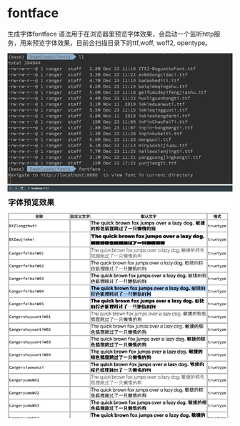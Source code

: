 # fontface
生成字体fontface 语法用于在浏览器里预览字体效果，会启动一个监听http服务，用来预览字体效果，目前会扫描目录下的ttf,woff, woff2, opentype。

![image](docs/b.jpeg)
![image](docs/a.jpeg)

